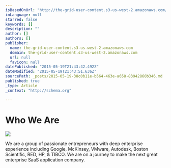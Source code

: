 ```yaml
---
isBasedOnUrl: "http://the-grid-user-content.s3-us-west-2.amazonaws.com/82572db6-14d1-4c08-87e1-4cc7f993a4af.jpg"
inLanguage: null
starred: false
keywords: []
description: ""
author: []
authors: []
publisher:
  name: the-grid-user-content.s3-us-west-2.amazonaws.com
  domain: the-grid-user-content.s3-us-west-2.amazonaws.com
  url: null
  favicon: null
datePublished: "2015-05-19T21:43:42.492Z"
dateModified: "2015-05-19T21:43:51.636Z"
sourcePath: _posts/2015-05-19-38c0b11e-b564-463e-a658-83942860b346.md
published: true
_type: Article
_context: "http://schema.org"

---
```

# Who We Are
![](http://the-grid-user-content.s3-us-west-2.amazonaws.com/82572db6-14d1-4c08-87e1-4cc7f993a4af.jpg)

We are a group of passionate entrepreneurs with deep enterprise experience including Google, McKinsey, VMware, Autodesk, Boston Scientific, RED, HP, & TIBCO. We are on a journey to make the next great enterprise SaaS application company.